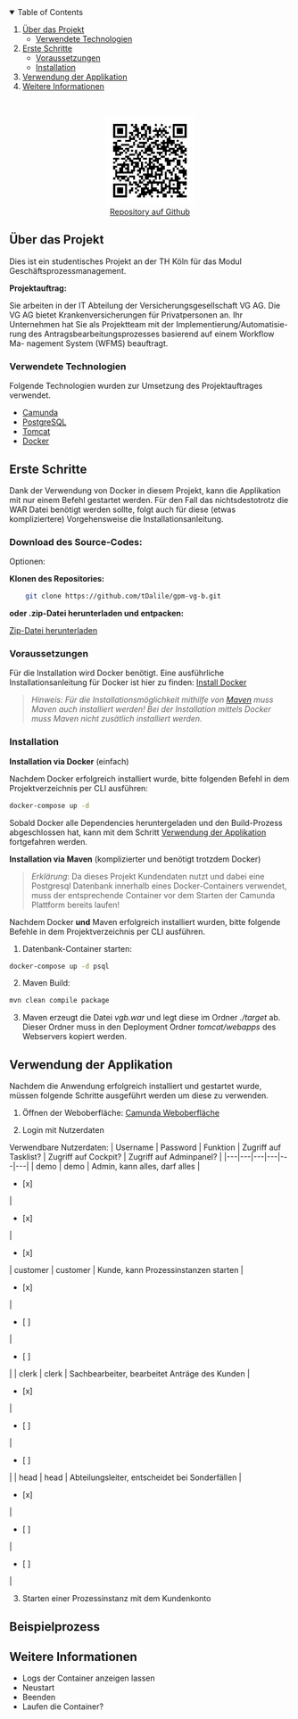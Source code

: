 <!-- TABLE OF CONTENTS -->
<!-- TABLE OF CONTENTS -->
<details open="open">
  <summary>Table of Contents</summary>
  <ol>
    <li>
      <a href="#über-das-projekt">Über das Projekt</a>
      <ul>
        <li><a href="#verwendete-technologien">Verwendete Technologien</a></li>
      </ul>
    </li>
    <li>
      <a href="#erste-schritte">Erste Schritte</a>
      <ul>
        <li><a href="#voraussetzungen">Voraussetzungen</a></li>
        <li><a href="#installation">Installation</a></li>
      </ul>
    </li>
    <li>
      <a href="#verwendung-der-applikation">Verwendung der Applikation</a>
    </li>
    <li>
      <a href="#weitere-informationen">Weitere Informationen</a>
    </li>
  </ol>
</details>

<!-- PROJECT LOGO -->
<br />
<p align="center">

  <a href="https://github.com/tDalile/gpm-vg-b">
    <img src="images/url.png" alt="Logo" width="160" height="160"><br>
    <a href="https://github.com/tDalile/gpm-vg-b">Repository auf Github</a>
  </a>

<!-- ABOUT THE PROJECT -->

## Über das Projekt

Dies ist ein studentisches Projekt an der TH Köln für das Modul Geschäftsprozessmanagement.

**Projektauftrag:**

Sie arbeiten in der IT Abteilung der Versicherungsgesellschaft VG AG. Die VG
AG bietet Krankenversicherungen für Privatpersonen an.
Ihr Unternehmen hat Sie als Projektteam mit der Implementierung/Automatisie-
rung des Antragsbearbeitungsprozesses basierend auf einem Workflow Ma-
nagement System (WFMS) beauftragt.

### Verwendete Technologien

Folgende Technologien wurden zur Umsetzung des Projektauftrages verwendet.

- [Camunda](https://camunda.com/download/)
- [PostgreSQL](https://www.postgresql.org/)
- [Tomcat](https://tomcat.apache.org/)
- [Docker](https://www.docker.com/)

<!-- GETTING STARTED -->

## Erste Schritte

Dank der Verwendung von Docker in diesem Projekt, kann die Applikation mit nur einem Befehl gestartet werden. Für den Fall das nichtsdestotrotz die WAR Datei benötigt werden sollte, folgt auch für diese (etwas kompliziertere) Vorgehensweise die Installationsanleitung.

### Download des Source-Codes:

Optionen:

**Klonen des Repositories:**

```sh
    git clone https://github.com/tDalile/gpm-vg-b.git
```

**oder .zip-Datei herunterladen und entpacken:**

[Zip-Datei herunterladen](https://github.com/tDalile/gpm-vg-b/archive/main.zip)

### Voraussetzungen

Für die Installation wird Docker benötigt. Eine ausführliche Installationsanleitung für Docker ist hier zu finden: [Install Docker](https://docs.docker.com/docker-for-windows/install/)

> _Hinweis: Für die Installationsmöglichkeit mithilfe von [Maven](https://maven.apache.org/install.html) muss Maven auch installiert werden! Bei der Installation mittels Docker muss Maven nicht zusätlich installiert werden._

### Installation

**Installation via Docker** (einfach)

Nachdem Docker erfolgreich installiert wurde, bitte folgenden Befehl in dem Projektverzeichnis per CLI ausführen:

```sh
docker-compose up -d
```

Sobald Docker alle Dependencies heruntergeladen und den Build-Prozess abgeschlossen hat, kann mit dem Schritt [Verwendung der Applikation](#verwendung-der-applikation) fortgefahren werden.

**Installation via Maven** (komplizierter und benötigt trotzdem Docker)

> *Erklärung*: Da dieses Projekt Kundendaten nutzt und dabei eine Postgresql Datenbank innerhalb eines Docker-Containers verwendet, muss der entsprechende Container vor dem Starten der Camunda Plattform bereits laufen!

Nachdem Docker **und** Maven erfolgreich installiert wurden, bitte folgende Befehle in dem Projektverzeichnis per CLI ausführen.

1. Datenbank-Container starten:

```sh
docker-compose up -d psql
```

2. Maven Build:

```sh
mvn clean compile package
```

3. Maven erzeugt die Datei *vgb.war* und legt diese im Ordner *./target* ab. Dieser Ordner muss in den Deployment Ordner *tomcat/webapps* des Webservers kopiert werden.

## Verwendung der Applikation

Nachdem die Anwendung erfolgreich installiert und gestartet wurde, müssen folgende Schritte ausgeführt werden um diese zu verwenden.

1. Öffnen der Weboberfläche:
   [Camunda Weboberfläche](http://localhost:8080/camunda/app/welcome/default/#!/login)

2. Login mit Nutzerdaten

Verwendbare Nutzerdaten:
| Username | Password | Funktion | Zugriff auf Tasklist? | Zugriff auf Cockpit? | Zugriff auf Adminpanel? |
|---|---|---|---|---|---|
| demo | demo | Admin, kann alles, darf alles | <ul><li>[x]</li></ul> |  <ul><li>[x]</li></ul> |  <ul><li>[x]</li></ul>
| customer | customer | Kunde, kann Prozessinstanzen starten |  <ul><li>[x]</li></ul> |  <ul><li>[ ]</li></ul> |  <ul><li>[ ]</li></ul> |
| clerk | clerk | Sachbearbeiter, bearbeitet Anträge des Kunden |  <ul><li>[x]</li></ul> |  <ul><li>[ ]</li></ul> |  <ul><li>[ ]</li></ul> |
| head | head | Abteilungsleiter, entscheidet bei Sonderfällen |  <ul><li>[x]</li></ul> |  <ul><li>[ ]</li></ul> |  <ul><li>[ ]</li></ul> |

3. Starten einer Prozessinstanz mit dem Kundenkonto

## Beispielprozess


<!--TODO
Mit welchen Eingaben ist ein Probedurchlauf auszuführen und mit welchen
Ergebnissen ist zu rechnen?
-->

## Weitere Informationen

<!-- TODO-->
- Logs der Container anzeigen lassen
- Neustart
- Beenden
- Laufen die Container?
